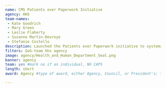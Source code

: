 ```yaml
---
name: CMS Patients over Paperwork Initiative
agency: HHS
team-names:
 - Kate Goodrich
 - Mary Green
 - Leslie Flaherty
 - Suzanne Martin-Devroye
 - Stefanie Costello
description: Launched the Patients over Paperwork initiative to systematically identify and eliminate regulatory and administrative burden. As a result, the team has targeted over 1,000 areas of burden so far, resulting in billions of dollars and millions of hours saved.
filters: GoG-team hhs agency
image: agency/Health_and_Human_Department_Seal.png
banner: agency
team: yes #mark no if an individual, NO CAPS
length: short
award: Agency #type of award, either Agency, Council, or President's; this is case sensitive so make sure to match the options listed exactly. This section generates the format of the card

---
```

